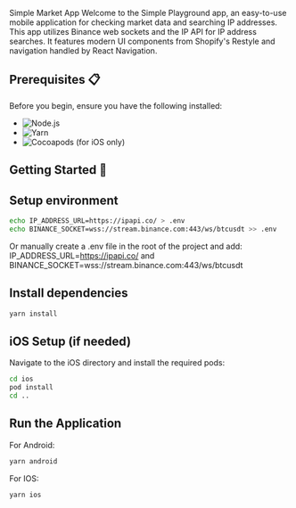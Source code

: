 Simple Market App
Welcome to the Simple Playground app, an easy-to-use mobile application for checking market data and searching IP addresses. This app utilizes Binance web sockets and the IP API for IP address searches. It features modern UI components from Shopify's Restyle and navigation handled by React Navigation.


## Prerequisites 📋

Before you begin, ensure you have the following installed:
- ![Node.js](https://img.shields.io/badge/Node.js-43853D?style=for-the-badge&logo=node-dot-js&logoColor=white)
- ![Yarn](https://img.shields.io/badge/Yarn-2C8EBB?style=for-the-badge&logo=yarn&logoColor=white)
- ![Cocoapods](https://img.shields.io/badge/Cocoapods-EE3322?style=for-the-badge&logo=cocoapods&logoColor=white) (for iOS only)

## Getting Started 🚀

## Setup environment
```bash
echo IP_ADDRESS_URL=https://ipapi.co/ > .env
echo BINANCE_SOCKET=wss://stream.binance.com:443/ws/btcusdt >> .env

```

Or manually create a .env file in the root of the project and add: IP_ADDRESS_URL=https://ipapi.co/ and BINANCE_SOCKET=wss://stream.binance.com:443/ws/btcusdt

## Install dependencies
```bash
yarn install
```

## iOS Setup (if needed)
Navigate to the iOS directory and install the required pods:
```bash
cd ios
pod install
cd ..
```

## Run the Application
For Android: 
```bash
yarn android
```
For IOS: 
```bash
yarn ios
```
